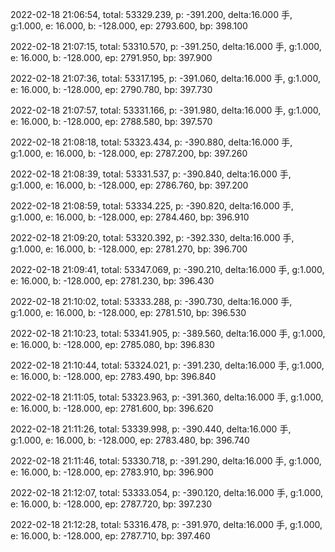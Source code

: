2022-02-18 21:06:54, total: 53329.239, p: -391.200, delta:16.000 手, g:1.000, e: 16.000, b: -128.000, ep: 2793.600, bp: 398.100

2022-02-18 21:07:15, total: 53310.570, p: -391.250, delta:16.000 手, g:1.000, e: 16.000, b: -128.000, ep: 2791.950, bp: 397.900

2022-02-18 21:07:36, total: 53317.195, p: -391.060, delta:16.000 手, g:1.000, e: 16.000, b: -128.000, ep: 2790.780, bp: 397.730

2022-02-18 21:07:57, total: 53331.166, p: -391.980, delta:16.000 手, g:1.000, e: 16.000, b: -128.000, ep: 2788.580, bp: 397.570

2022-02-18 21:08:18, total: 53323.434, p: -390.880, delta:16.000 手, g:1.000, e: 16.000, b: -128.000, ep: 2787.200, bp: 397.260

2022-02-18 21:08:39, total: 53331.537, p: -390.840, delta:16.000 手, g:1.000, e: 16.000, b: -128.000, ep: 2786.760, bp: 397.200

2022-02-18 21:08:59, total: 53334.225, p: -390.820, delta:16.000 手, g:1.000, e: 16.000, b: -128.000, ep: 2784.460, bp: 396.910

2022-02-18 21:09:20, total: 53320.392, p: -392.330, delta:16.000 手, g:1.000, e: 16.000, b: -128.000, ep: 2781.270, bp: 396.700

2022-02-18 21:09:41, total: 53347.069, p: -390.210, delta:16.000 手, g:1.000, e: 16.000, b: -128.000, ep: 2781.230, bp: 396.430

2022-02-18 21:10:02, total: 53333.288, p: -390.730, delta:16.000 手, g:1.000, e: 16.000, b: -128.000, ep: 2781.510, bp: 396.530

2022-02-18 21:10:23, total: 53341.905, p: -389.560, delta:16.000 手, g:1.000, e: 16.000, b: -128.000, ep: 2785.080, bp: 396.830

2022-02-18 21:10:44, total: 53324.021, p: -391.230, delta:16.000 手, g:1.000, e: 16.000, b: -128.000, ep: 2783.490, bp: 396.840

2022-02-18 21:11:05, total: 53323.963, p: -391.360, delta:16.000 手, g:1.000, e: 16.000, b: -128.000, ep: 2781.600, bp: 396.620

2022-02-18 21:11:26, total: 53339.998, p: -390.440, delta:16.000 手, g:1.000, e: 16.000, b: -128.000, ep: 2783.480, bp: 396.740

2022-02-18 21:11:46, total: 53330.718, p: -391.290, delta:16.000 手, g:1.000, e: 16.000, b: -128.000, ep: 2783.910, bp: 396.900

2022-02-18 21:12:07, total: 53333.054, p: -390.120, delta:16.000 手, g:1.000, e: 16.000, b: -128.000, ep: 2787.720, bp: 397.230

2022-02-18 21:12:28, total: 53316.478, p: -391.970, delta:16.000 手, g:1.000, e: 16.000, b: -128.000, ep: 2787.710, bp: 397.460